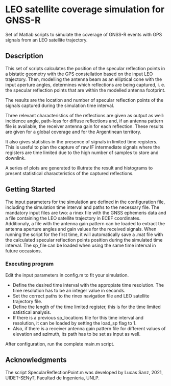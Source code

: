 # LEO satellite coverage simulation for GNSS-R

Set of Matlab scripts to simulate the coverage of GNSS-R events with GPS signals from an LEO satellite trajectory.

## Description

This set of scripts calculates the position of the specular reflection points in a bistatic geometry with the GPS constellation based on the input LEO trajectory. Then, modelling the antenna beam as an elliptical cone with the input aperture angles, determines which reflections are being captured, i. e. the specular reflection points that are within the modelled antenna footprint.

The results are the location and number of specular reflection points of the signals captured during the simulation time interval.

Three relevant characteristics of the reflections are given as output as well: incidence angle, path-loss for diffuse reflections and, if an antenna pattern file is available, the receiver antenna gain for each reflection. These results are given for a global coverage and for the Argentinean territory.

It also gives statistics in the presence of signals in limited time registers. This is useful to plan the capture of raw IF intermediate signals where the registers are time limited due to the high number of samples to store and downlink.

A series of plots are generated to illutrate the result and histograms to present statistical characteristics of the captured reflections.

## Getting Started

The input parameters for the simulation are defined in the configuration file, including the simulation time interval and paths to the necessary file. The mandatory input files are two: a rinex file with the GNSS ephemeris data and a file containing the LEO satellite trajectory in ECEF coordinates. Additionaly, a file with the antenna gain pattern can be loaded to extract the antenna aperture angles and gain values for the received signals. When running the script for the first time, it will automatically save a .mat file with the calculated specular reflection points position during the simulated time interval. The sp_file can be loaded when using the same time interval in future occasions.

### Executing program

Edit the input parameters in config.m to fit your simulation.
* Define the desired time interval with the appropiate time resolution. The time resolution has to be an integer value in seconds.
* Set the correct paths to the rinex navigation file and LEO satellite trajectory file.
* Define the length of the time limited register, this is for the time limited satistical analysis.
* If there is a previous sp_locations file for this time interval and resolution, it can be loaded by setting the load_sp flag to 1.
* Also, if there is a receiver antenna gain pattern file for different values of elevation and azimuth, its path has to be set as input as well.

After configuration, run the complete main.m script.


## Acknowledgments

The script SpecularReflectionPoint.m was developed by Lucas Sanz, 2021, UIDET-SENyT, Facultad de Ingenieria, UNLP.